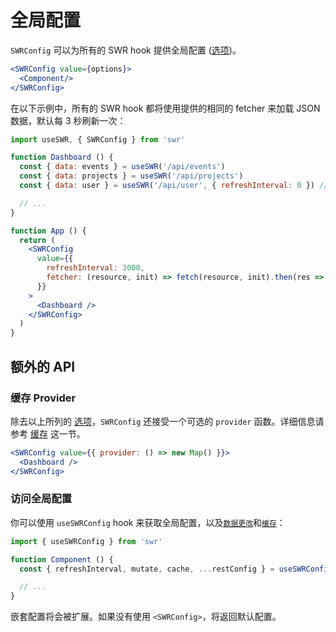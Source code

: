 # 全局配置

`SWRConfig` 可以为所有的 SWR hook 提供全局配置 ([选项](/docs/options))。

```jsx
<SWRConfig value={options}>
  <Component/>
</SWRConfig>
```

在以下示例中，所有的 SWR hook 都将使用提供的相同的 fetcher 来加载 JSON 数据，默认每 3 秒刷新一次：

```jsx
import useSWR, { SWRConfig } from 'swr'

function Dashboard () {
  const { data: events } = useSWR('/api/events')
  const { data: projects } = useSWR('/api/projects')
  const { data: user } = useSWR('/api/user', { refreshInterval: 0 }) // override

  // ...
}

function App () {
  return (
    <SWRConfig
      value={{
        refreshInterval: 3000,
        fetcher: (resource, init) => fetch(resource, init).then(res => res.json())
      }}
    >
      <Dashboard />
    </SWRConfig>
  )
}
```

## 额外的 API

### 缓存 Provider

除去以上所列的 [选项](/docs/options)，`SWRConfig` 还接受一个可选的 `provider` 函数。详细信息请参考 [缓存](/docs/cache) 这一节。

```jsx
<SWRConfig value={{ provider: () => new Map() }}>
  <Dashboard />
</SWRConfig>
```

### 访问全局配置

你可以使用 `useSWRConfig` hook 来获取全局配置，以及[`数据更改`](/docs/mutation)和[`缓存`](/docs/advanced/cache)：

```jsx
import { useSWRConfig } from 'swr'

function Component () {
  const { refreshInterval, mutate, cache, ...restConfig } = useSWRConfig()

  // ...
}
```

嵌套配置将会被扩展。如果没有使用 `<SWRConfig>`，将返回默认配置。
